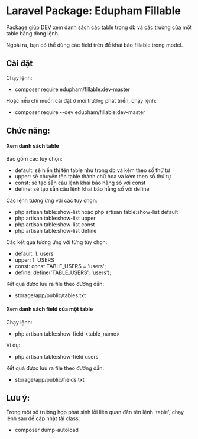 # Laravel Package: Edupham Fillable
Package giúp DEV xem danh sách các table trong db và các trường của một table bằng dòng lệnh.

Ngoài ra, bạn có thể dùng các field trên để khai báo fillable trong model. 

## Cài đặt
Chạy lệnh:
- composer require edupham/fillable:dev-master

Hoặc nếu chỉ muốn cài đặt ở môi trường phát triển, chạy lệnh:
- composer require --dev edupham/fillable:dev-master

## Chức năng:
#### Xem danh sách table
Bao gồm các tùy chọn:
- default: sẽ hiển thị tên table như trong db và kèm theo số thứ tự
- upper: sẽ chuyển tên table thành chữ hoa và kèm theo số thứ tự
- const: sẽ tạo sẵn câu lệnh khai báo hằng số với const
- define: sẽ tạo sẵn câu lệnh khai báo hằng số với define

Các lệnh tương ứng với các tùy chọn:
- php artisan table:show-list hoặc php artisan table:show-list default
- php artisan table:show-list upper
- php artisan table:show-list const
- php artisan table:show-list define

Các kết quả tương ứng với từng tùy chọn:
- default: 1. users
- upper: 1. USERS
- const: const TABLE_USERS = 'users';
- define: define('TABLE_USERS', 'users');

Kết quả được lưu ra file theo đường dẫn:
- storage/app/public/tables.txt

#### Xem danh sách field của một table
Chạy lệnh:
- php artisan table:show-field <table_name>

Ví dụ:
- php artisan table:show-field users

Kết quả được lưu ra file theo đường dẫn:
- storage/app/public/fields.txt

## Lưu ý:
Trong một số trường hợp phát sinh lỗi liên quan đến tên lệnh 'table', chạy lệnh sau để cập nhật tải class:
- composer dump-autoload